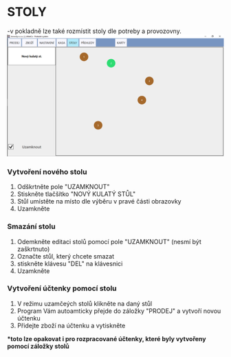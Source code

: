 # STOLY

-v pokladně lze také rozmístit stoly dle potreby a provozovny.![](/assets/stoly.PNG)

### Vytvoření nového stolu

1. Odškrtněte pole "UZAMKNOUT" 
2. Stiskněte tlačšítko "NOVÝ KULATÝ STŮL"
3. Stůl umístěte na místo dle výběru v pravé části obrazovky
4. Uzamkněte

### Smazání stolu

1. Odemkněte editaci stolů pomocí pole "UZAMKNOUT" \(nesmí být zaškrtnuto\)
2. Označte stůl, který chcete smazat
3. stiskněte klávesu "DEL" na klávesnici
4. Uzamkněte

### Vytvoření účtenky pomocí stolu

1. V režimu uzamčeých stolů klikněte na daný stůl
2. Program Vám autoamticky přejde do záložky "PRODEJ" a vytvoří novou účtenku
3. Přidejte zboží na účtenku a vytiskněte

**\*toto lze opakovat i pro rozpracované účtenky, které byly vytvořeny pomocí záložky stolů**


